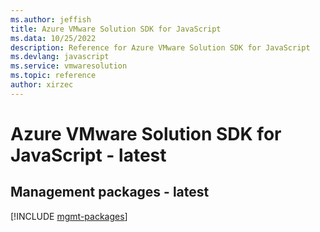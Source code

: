 ```yaml
---
ms.author: jeffish
title: Azure VMware Solution SDK for JavaScript
ms.data: 10/25/2022
description: Reference for Azure VMware Solution SDK for JavaScript
ms.devlang: javascript
ms.service: vmwaresolution
ms.topic: reference
author: xirzec
---
```

# Azure VMware Solution SDK for JavaScript - latest

## Management packages - latest
[!INCLUDE [mgmt-packages](vmware-solution-mgmt-index.md)]